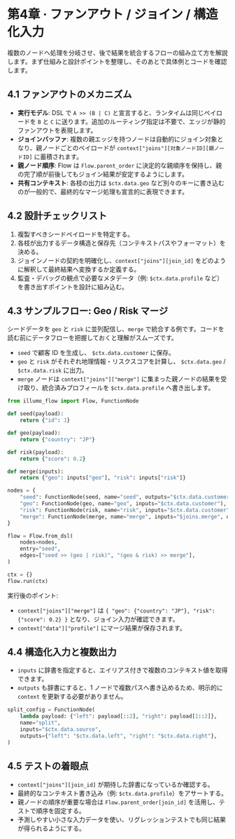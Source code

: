 # 第4章 · ファンアウト / ジョイン / 構造化入力

複数のノードへ処理を分岐させ、後で結果を統合するフローの組み立て方を解説します。まず仕組みと設計ポイントを整理し、そのあとで具体例とコードを確認します。

## 4.1 ファンアウトのメカニズム
- **実行モデル**: DSL で `A >> (B | C)` と宣言すると、ランタイムは同じペイロードを `B` と `C` に送ります。追加のルーティング指定は不要で、エッジが静的ファンアウトを表現します。
- **ジョインバッファ**: 複数の親エッジを持つノードは自動的にジョイン対象となり、親ノードごとのペイロードが `context["joins"][対象ノードID][親ノードID]` に蓄積されます。
- **親ノード順序**: Flow は `Flow.parent_order` に決定的な親順序を保持し、親の完了順が前後してもジョイン結果が安定するようにします。
- **共有コンテキスト**: 各枝の出力は `$ctx.data.geo` など別々のキーに書き込むのが一般的で、最終的なマージ処理も宣言的に表現できます。

## 4.2 設計チェックリスト
1. 複製すべきシードペイロードを特定する。
2. 各枝が出力するデータ構造と保存先（コンテキストパスやフォーマット）を決める。
3. ジョインノードの契約を明確化し、`context["joins"][join_id]` をどのように解釈して最終結果へ変換するか定義する。
4. 監査・デバッグの観点で必要なメタデータ（例: `$ctx.data.profile` など）を書き出すポイントを設計に組み込む。

## 4.3 サンプルフロー: Geo / Risk マージ
シードデータを `geo` と `risk` に並列配信し、`merge` で統合する例です。コードを読む前にデータフローを把握しておくと理解がスムーズです。

- `seed` で顧客 ID を生成し、 `$ctx.data.customer` に保存。
- `geo` と `risk` がそれぞれ地理情報・リスクスコアを計算し、 `$ctx.data.geo` / `$ctx.data.risk` に出力。
- `merge` ノードは `context["joins"]["merge"]` に集まった親ノードの結果を受け取り、統合済みプロフィールを `$ctx.data.profile` へ書き出します。

```python
from illumo_flow import Flow, FunctionNode

def seed(payload):
    return {"id": 1}

def geo(payload):
    return {"country": "JP"}

def risk(payload):
    return {"score": 0.2}

def merge(inputs):
    return {"geo": inputs["geo"], "risk": inputs["risk"]}

nodes = {
    "seed": FunctionNode(seed, name="seed", outputs="$ctx.data.customer"),
    "geo": FunctionNode(geo, name="geo", inputs="$ctx.data.customer"),
    "risk": FunctionNode(risk, name="risk", inputs="$ctx.data.customer"),
    "merge": FunctionNode(merge, name="merge", inputs="$joins.merge", outputs="$ctx.data.profile"),
}

flow = Flow.from_dsl(
    nodes=nodes,
    entry="seed",
    edges=["seed >> (geo | risk)", "(geo & risk) >> merge"],
)

ctx = {}
flow.run(ctx)
```

実行後のポイント:
- `context["joins"]["merge"]` は `{ "geo": {"country": "JP"}, "risk": {"score": 0.2} }` となり、ジョイン入力が確認できます。
- `context["data"]["profile"]` にマージ結果が保存されます。

## 4.4 構造化入力と複数出力
- `inputs` に辞書を指定すると、エイリアス付きで複数のコンテキスト値を取得できます。
- `outputs` も辞書にすると、1 ノードで複数パスへ書き込めるため、明示的に `context` を更新する必要がありません。

```python
split_config = FunctionNode(
    lambda payload: {"left": payload[::2], "right": payload[1::2]},
    name="split",
    inputs="$ctx.data.source",
    outputs={"left": "$ctx.data.left", "right": "$ctx.data.right"},
)
```

## 4.5 テストの着眼点
- `context["joins"][join_id]` が期待した辞書になっているか確認する。
- 最終的なコンテキスト書き込み（例: `$ctx.data.profile`）をアサートする。
- 親ノードの順序が重要な場合は `Flow.parent_order[join_id]` を活用し、テストで順序を固定する。
- 予測しやすい小さな入力データを使い、リグレッションテストでも同じ結果が得られるようにする。
